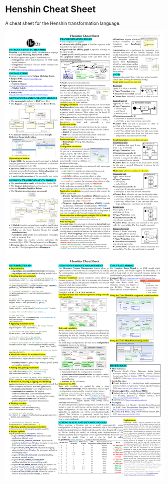 # Henshin Cheat Sheet
A cheat sheet for the Henshin transformation language.

![](Henshin_cheatsheet1.png)
![](Henshin_cheatsheet2.png)
